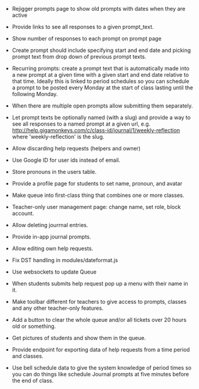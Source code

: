 - Rejigger prompts page to show old prompts with dates when they are active

- Provide links to see all responses to a given prompt_text.

- Show number of responses to each prompt on prompt page

- Create prompt should include specifying start and end date and picking prompt
  text from drop down of previous prompt texts.

- Recurring prompts: create a prompt text that is automatically made into a new
  prompt at a given time with a given start and end date relative to that time.
  Ideally this is linked to period schedules so you can schedule a prompt to be
  posted every Monday at the start of class lasting until the following Monday.

- When there are multiple open prompts allow submitting them separately.

- Let prompt texts be optionally named (with a slug) and provide a way to see
  all responses to a named prompt at a given url, e.g.
  http://help.gigamonkeys.com/c/class-id/journal/1/weekly-reflection where
  'weekly-reflection' is the slug.

- Allow discarding help requests (helpers and owner)

- Use Google ID for user ids instead of email.

- Store pronouns in the users table.

- Provide a profile page for students to set name, pronoun, and avatar

- Make queue into first-class thing that combines one or more classes.

- Teacher-only user management page: change name, set role, block account.

- Allow deleting jourrnal entries.

- Provide in-app journal prompts.

- Allow editing own help requests.

- Fix DST handling in modules/dateformat.js

- Use websockets to update Queue

- When students submits help request pop up a menu with their name in it.

- Make toolbar different for teachers to give access to prompts, classes and any
  other teacher-only features.

- Add a button to clear the whole queue and/or all tickets over 20 hours old or
  something.

- Get pictures of students and show them in the queue.

- Provide endpoint for exporting data of help requests from a time period and
  classes.

- Use bell schedule data to give the system knowledge of period times so you can
  do things like schedule Journal prompts at five minutes before the end of
  class.
